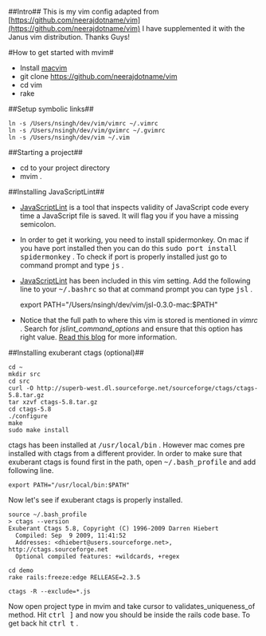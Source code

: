 ##Intro##
This is my vim config adapted from [https://github.com/neerajdotname/vim](https://github.com/neerajdotname/vim)
I have supplemented it with the Janus vim distribution.
Thanks Guys!

#How to get started with mvim#

* Install [macvim](http://code.google.com/p/macvim)
* git clone https://github.com/neerajdotname/vim
* cd vim
* rake

##Setup symbolic links##

    ln -s /Users/nsingh/dev/vim/vimrc ~/.vimrc
    ln -s /Users/nsingh/dev/vim/gvimrc ~/.gvimrc
    ln -s /Users/nsingh/dev/vim ~/.vim

##Starting a project##

* cd to your project directory
* mvim .

##Installing JavaScriptLint##

* [JavaScriptLint](http://www.javascriptlint.com) is a tool that inspects validity of
JavaScript code every time a JavaScript file is saved. It will flag you if you have a missing semicolon.

* In order to get it working, you need to install spidermonkey. On mac if you have
port installed then you can do this <tt>sudo port install spidermonkey</tt> . To check if port is properly
installed just go to command prompt and type <tt>js</tt> .

* [JavaScriptLint](http://www.javascriptlint.com/download.htm) has been included in this vim setting. Add the following line to your <tt>~/.bashrc</tt> so that at command prompt you can type <tt>jsl</tt> .

    export PATH="/Users/nsingh/dev/vim/jsl-0.3.0-mac:$PATH"

* Notice that the full path to where this vim is stored is mentioned in _vimrc_ . Search for _jslint_command_options_ and ensure that this option has right value. [Read this blog](http://neeraj.name/2009/09/08/integrating-javascriptlint-with-mvim-and-getting-rid-of-annoying-warnings.html) for more information.


##Installing exuberant ctags (optional)##

    cd ~
    mkdir src
    cd src
    curl -O http://superb-west.dl.sourceforge.net/sourceforge/ctags/ctags-5.8.tar.gz
    tar xzvf ctags-5.8.tar.gz
    cd ctags-5.8
    ./configure
    make
    sudo make install

ctags has been installed at <tt>/usr/local/bin</tt> . However mac comes pre installed with ctags from
a different provider. In order to make sure that exuberant ctags is found first in the
path, open <tt>~/.bash_profile</tt> and add following line.

    export PATH="/usr/local/bin:$PATH"

Now let's see if exuberant ctags is properly installed.

    source ~/.bash_profile
    > ctags --version
    Exuberant Ctags 5.8, Copyright (C) 1996-2009 Darren Hiebert
      Compiled: Sep  9 2009, 11:41:52
      Addresses: <dhiebert@users.sourceforge.net>, http://ctags.sourceforge.net
      Optional compiled features: +wildcards, +regex

    cd demo
    rake rails:freeze:edge RELLEASE=2.3.5

    ctags -R --exclude=*.js

Now open project type in mvim and take cursor to validates_uniqueness_of method.
Hit <tt>ctrl ]</tt> and now you should be inside the rails code base. To get back hit <tt>ctrl t</tt> .

